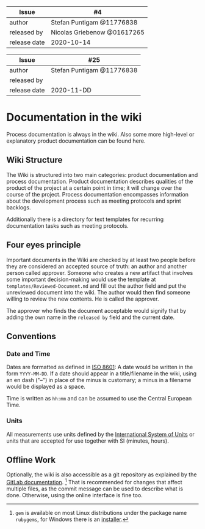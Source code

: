 | Issue | #4 |
| ----- | -- |
| author | Stefan Puntigam @11776838 |
| released by | Nicolas Griebenow @01617265 |
| release date | 2020-10-14 |

| Issue | #25 |
| ----- | -- |
| author | Stefan Puntigam @11776838 |
| released by |  |
| release date | 2020-11-DD |

# Documentation in the wiki

Process documentation is always in the wiki. Also some more high-level or explanatory product documentation can be found here.

## Wiki Structure

The Wiki is structured into two main categories: product documentation and process documentation. Product documentation describes qualities of the product of the project at a certain point in time; it will change over the course of the project. Process documentation encompasses information about the development process such as meeting protocols and sprint backlogs.

Additionally there is a directory for text templates for recurring documentation tasks such as meeting protocols.


## Four eyes principle

Important documents in the Wiki are checked by at least two people before they are considered an accepted source of truth: an author and another person called approver. Someone who creates a new artifact that involves some important decision-making would use the template at `templates/Reviewed-Document.md` and fill out the author field and put the unreviewed document into the wiki. The author would then find someone willing to review the new contents. He is called the approver.

The approver who finds the document acceptable would signify that by adding the own name in the `released by` field and the current date.


## Conventions

### Date and Time
Dates are formatted as defined in [ISO 8601](https://en.wikipedia.org/wiki/ISO_8601): A date would be written in the form `YYYY-MM-DD`. If a date should appear in a title/filename in the wiki, using an en dash ("–") in place of the minus is customary; a minus in a filename would be displayed as a space. 

Time is written as `hh:mm` and can be assumed to use the Central European Time.

### Units
All measurements use units defined by the [International System of Units](https://www.bipm.org/utils/common/pdf/si-brochure/SI-Brochure-9-EN.pdf) or units that are accepted for use together with SI (minutes, hours).

## Offline Work
Optionally, the wiki is also accessible as a git repository as explained by the [GitLab documentation](https://reset.inso.tuwien.ac.at/repo/2020ws-ase-pr-group/20ws_ase-pr_inso_01/-/wikis/git_access). [^1] That is recommended for changes that affect multiple files, as the commit message can be used to describe what is done. Otherwise, using the online interface is fine too.

[^1]: `gem` is available on most Linux distributions under the package name `rubygems`, for Windows there is an [installer](https://rubyinstaller.org). 
